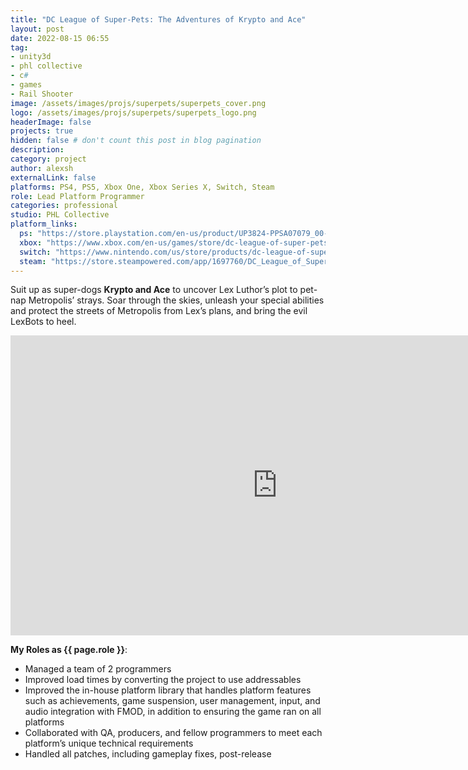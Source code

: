 ```yaml
---
title: "DC League of Super-Pets: The Adventures of Krypto and Ace"
layout: post
date: 2022-08-15 06:55
tag: 
- unity3d
- phl collective
- c#
- games
- Rail Shooter
image: /assets/images/projs/superpets/superpets_cover.png
logo: /assets/images/projs/superpets/superpets_logo.png
headerImage: false
projects: true
hidden: false # don't count this post in blog pagination
description:
category: project
author: alexsh
externalLink: false
platforms: PS4, PS5, Xbox One, Xbox Series X, Switch, Steam
role: Lead Platform Programmer
categories: professional
studio: PHL Collective
platform_links:
  ps: "https://store.playstation.com/en-us/product/UP3824-PPSA07079_00-SUPERPETSGAME001"
  xbox: "https://www.xbox.com/en-us/games/store/dc-league-of-super-pets-the-adventures-of-krypto-and-ace/9np1g0t8jdmr"
  switch: "https://www.nintendo.com/us/store/products/dc-league-of-super-pets-the-adventures-of-krypto-and-ace-switch/"
  steam: "https://store.steampowered.com/app/1697760/DC_League_of_SuperPets_The_Adventures_of_Krypto_and_Ace/"
---
```

Suit up as super-dogs **Krypto and Ace** to uncover Lex Luthor’s plot to pet-nap Metropolis’ strays. Soar through the skies, unleash your special abilities and protect the streets of Metropolis from Lex’s plans, and bring the evil LexBots to heel.

<iframe width="854" height="480" src="https://www.youtube.com/embed/35nFRrZXZGk" title="DC League of Super-Pets: The Adventures of Krypto and Ace - Launch Trailer - Nintendo Switch" frameborder="0" allow="accelerometer; autoplay; clipboard-write; encrypted-media; gyroscope; picture-in-picture; web-share" referrerpolicy="strict-origin-when-cross-origin" allowfullscreen></iframe>

**My Roles as {{ page.role }}**:

- Managed a team of 2 programmers
- Improved load times by converting the project to use addressables
- Improved the in-house platform library that handles platform features such as achievements, game suspension, user management, input, and audio integration with FMOD, in addition to ensuring the game ran on all platforms
- Collaborated with QA, producers, and fellow programmers to meet each platform’s unique technical requirements
- Handled all patches, including gameplay fixes, post-release
